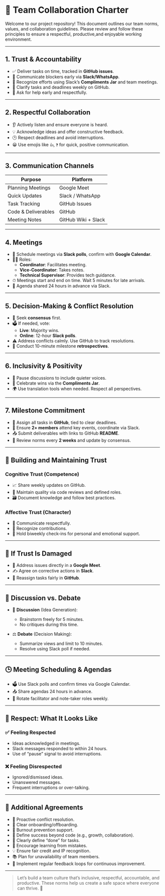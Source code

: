 # 🤝 Team Collaboration Charter

Welcome to our project repository! This document outlines our
team norms, values, and collaboration guidelines. Please review and follow these
principles to ensure a respectful, productive,and enjoyable working environment.

---

## 1. Trust & Accountability

- ✅ Deliver tasks on time, tracked in **GitHub issues**.
- 📢 Communicate blockers early via **Slack/WhatsApp**.
- 🌟 Recognize efforts using Slack’s **Compliments Jar** and team meetings.
- 📆 Clarify tasks and deadlines weekly on GitHub.
- 🙋 Ask for help early and respectfully.

---

## 2. Respectful Collaboration

- 👂 Actively listen and ensure everyone is heard.
- 💡 Acknowledge ideas and offer constructive feedback.
- 🕒 Respect deadlines and avoid interruptions.
- 😀 Use emojis like `👍`, `❓` for quick, positive communication.

---

## 3. Communication Channels

| Purpose               | Platform        |
|-----------------------|-----------------|
| Planning Meetings     | Google Meet     |
| Quick Updates         | Slack / WhatsApp|
| Task Tracking         | GitHub Issues   |
| Code & Deliverables   | GitHub          |
| Meeting Notes         | GitHub Wiki + Slack |

---

## 4. Meetings

- 📅 Schedule meetings via **Slack polls**, confirm with **Google Calendar**.
- 🧑‍💼 Roles:
  - **Coordinator**: Facilitates meeting.
  - **Vice-Coordinator**: Takes notes.
  - **Technical Supervisor**: Provides tech guidance.
- ⏱ Meetings start and end on time. Wait 5 minutes for late arrivals.
- 📄 Agenda shared 24 hours in advance via Slack.

---

## 5. Decision-Making & Conflict Resolution

- 🤝 Seek **consensus** first.
- 🗳 If needed, vote:
  - **Live**: Majority wins.
  - **Online**: 12-hour **Slack polls**.
- ⚠️ Address conflicts calmly. Use GitHub to track resolutions.
- 🔁 Conduct 10-minute milestone **retrospectives**.

---

## 6. Inclusivity & Positivity

- 🧏 Pause discussions to include quieter voices.
- 🎉 Celebrate wins via the **Compliments Jar**.
- 🌍 Use translation tools when needed. Respect all perspectives.

---

## 7. Milestone Commitment

- 📌 Assign all tasks in **GitHub**, tied to clear deadlines.
- 👥 Ensure **2+ members** attend key events, coordinate via Slack.
- 📤 Submit deliverables with links to GitHub **README**.
- 🔄 Review norms every **2 weeks** and update by consensus.

---

## 🧠 Building and Maintaining Trust

### Cognitive Trust (Competence)

- 📈 Share weekly updates on GitHub.
- 🧪 Maintain quality via code reviews and defined roles.
- 🗃 Document knowledge and follow best practices.

### Affective Trust (Character)

- 💬 Communicate respectfully.
- 👏 Recognize contributions.
- 🤝 Hold biweekly check-ins for personal and emotional support.

---

## 🔧 If Trust Is Damaged

- 🎯 Address issues directly in a **Google Meet**.
- ✍️ Agree on corrective actions in **Slack**.
- 🔄 Reassign tasks fairly in **GitHub**.

---

## 🧩 Discussion vs. Debate

- 💭 **Discussion** (Idea Generation):
  - Brainstorm freely for 5 minutes.
  - No critiques during this time.

- ⚖️ **Debate** (Decision Making):
  - Summarize views and limit to 10 minutes.
  - Resolve using Slack poll if needed.

---

## 🕒 Meeting Scheduling & Agendas

- 🗳 Use Slack polls and confirm times via Google Calendar.
- 📤 Share agendas 24 hours in advance.
- 🔁 Rotate facilitator and note-taker roles weekly.

---

## 🙌 Respect: What It Looks Like

### ✅ Feeling Respected

- Ideas acknowledged in meetings.
- Slack messages responded to within 24 hours.
- Use of “pause” signal to avoid interruptions.

### ❌ Feeling Disrespected

- Ignored/dismissed ideas.
- Unanswered messages.
- Frequent interruptions or over-talking.

---

## 🧱 Additional Agreements

- 🔧 Proactive conflict resolution.
- 🧭 Clear onboarding/offboarding.
- 🧘 Burnout prevention support.
- 🎯 Define success beyond code (e.g., growth, collaboration).
- 📌 Clearly define “done” for tasks.
- 🧪 Encourage learning from mistakes.
- 💡 Ensure fair credit and IP recognition.
- 📚 Plan for unavailability of team members.
- 🔁 Implement regular feedback loops for continuous improvement.

---

> Let’s build a team culture that’s inclusive, respectful, accountable,
  and productive. These norms help us create a safe space where everyone can
  thrive. 🚀
